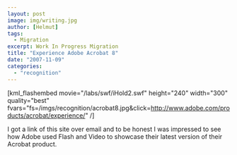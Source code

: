 ```yaml
---
layout: post
image: img/writing.jpg
author: [Helmut]
tags:
  - Migration
excerpt: Work In Progress Migration
title: "Experience Adobe Acrobat 8"
date: "2007-11-09"
categories: 
  - "recognition"
---
```


\[kml\_flashembed movie="/labs/swf/iHold2.swf" height="240" width="300" quality="best" fvars="fs=/imgs/recognition/acrobat8.jpg&click=http://www.adobe.com/products/acrobat/experience/" /\]

I got a link of this site over email and to be honest I was impressed to see how Adobe used Flash and Video to showcase their latest version of their Acrobat product.
